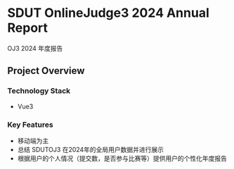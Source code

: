 # SDUT OnlineJudge3 2024 Annual Report

OJ3 2024 年度报告

## Project Overview

### Technology Stack
* Vue3
### Key Features
* 移动端为主
* 总结 SDUTOJ3 在2024年的全局用户数据并进行展示
* 根据用户的个人情况（提交数，是否参与比赛等）提供用户的个性化年度报告
